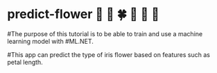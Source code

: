 # predict-flower :cherry_blossom: :tulip: :four_leaf_clover: :rose: :sunflower: :hibiscus:
#The purpose of this tutorial is to be able to train
and use a  machine learning model with
#ML.NET.

#This app can predict the type of iris flower based on features such as petal length.
